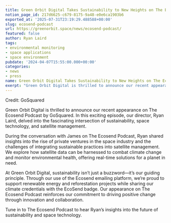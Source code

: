 ```yaml
---
title: Green Orbit Digital Takes Sustainability to New Heights on The Ecosend Podcast
notion_page_id: 217d6625-c679-8175-9a48-e0e6ca1903b6
exported_at: '2025-07-31T23:19:29.488588+00:00'
slug: ecosend-podcast
url: https://greenorbit.space/news/ecosend-podcast/
featured: false
author: Ryan Laird
tags:
- environmental monitoring
- space applications
- space environment
pubdate: '2024-04-07T15:55:00.000+00:00'
categories:
- news
- press
name: Green Orbit Digital Takes Sustainability to New Heights on The Ecosend Podcast
exerpt: "Green Orbit Digital is thrilled to announce our recent appearance on The Ecosend Podcast by GoSquared. In this exciting episode, our director, Ryan Laird, delved into the fascinating intersection of sustainability, space technology, and satellite management."
---
```




Credit: GoSquared

Green Orbit Digital is thrilled to announce our recent appearance on The Ecosend Podcast by GoSquared. In this exciting episode, our director, Ryan Laird, delved into the fascinating intersection of sustainability, space technology, and satellite management.

During the conversation with James on The Ecosend Podcast, Ryan shared insights into the rise of private ventures in the space industry and the challenges of integrating sustainable practices into satellite management. We explore how satellite data can be harnessed to combat climate change and monitor environmental health, offering real-time solutions for a planet in need.

At Green Orbit Digital, sustainability isn’t just a buzzword—it’s our guiding principle. Through our use of the Ecosend emailing platform, we’re proud to support renewable energy and reforestation projects while sharing our climate credentials with the EcoSend badge. Our appearance on The Ecosend Podcast reinforces our commitment to driving positive change through innovation and collaboration.

Tune in to The Ecosend Podcast to hear Ryan’s insights into the future of sustainability and space technology. 